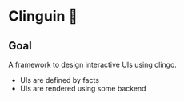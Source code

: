 # Clinguin :penguin:

## Goal

A framework to design interactive UIs using clingo. 

- UIs are defined by facts
- UIs are rendered using some backend